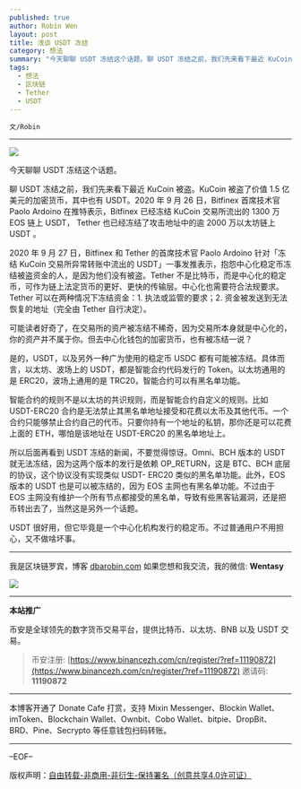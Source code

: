 ```yaml
---
published: true
author: Robin Wen
layout: post
title: 浅谈 USDT 冻结
category: 想法
summary: "今天聊聊 USDT 冻结这个话题。聊 USDT 冻结之前，我们先来看下最近 KuCoin 被盗。KuCoin 被盗了价值 1.5 亿美元的加密货币，其中也有 USDT。2020 年 9 月 26 日，Bitfinex 首席技术官 Paolo Ardoino 在推特表示，Bitfinex 已经冻结 KuCoin 交易所流出的 1300 万 EOS 链上 USDT， Tether 也已经冻结了攻击地址中的逾 2000 万以太坊链上 USDT 。USDT 很好用，但它毕竟是一个中心化机构发行的稳定币。不过普通用户不用担心，又不做啥坏事。"
tags:
  - 想法
  - 区块链
  - Tether
  - USDT
---
```


`文/Robin`

***

![](https://cdn.dbarobin.com/6hf854d.png)

今天聊聊 USDT 冻结这个话题。

聊 USDT 冻结之前，我们先来看下最近 KuCoin 被盗。KuCoin 被盗了价值 1.5 亿美元的加密货币，其中也有 USDT。2020 年 9 月 26 日，Bitfinex 首席技术官 Paolo Ardoino 在推特表示，Bitfinex 已经冻结 KuCoin 交易所流出的 1300 万 EOS 链上 USDT， Tether 也已经冻结了攻击地址中的逾 2000 万以太坊链上 USDT 。

2020 年 9 月 27 日，Bitfinex 和 Tether 的首席技术官 Paolo Ardoino 针对「冻结 KuCoin 交易所异常转账中流出的 USDT」一事发推表示，抱怨中心化稳定币冻结被盗资金的人，是因为他们没有被盗。Tether 不是比特币，而是中心化的稳定币，可作为链上法定货币的更好、更快的传输层。中心化也需要符合法规要求。Tether 可以在两种情况下冻结资金：1. 执法或监管的要求；2. 资金被发送到无法恢复的地址（完全由 Tether 自行决定）。

可能读者好奇了，在交易所的资产被冻结不稀奇，因为交易所本身就是中心化的，你的资产并不属于你。但去中心化钱包的加密货币，也有被冻结一说？

是的，USDT，以及另外一种广为使用的稳定币 USDC 都有可能被冻结。具体而言，以太坊、波场上的 USDT，都是智能合约代码发行的 Token。以太坊通用的是 ERC20，波场上通用的是 TRC20，智能合约可以有黑名单功能。

智能合约的规则不是以太坊的共识规则，而是智能合约自定义的规则。比如 USDT-ERC20 合约是无法禁止其黑名单地址接受和花费以太币及其他代币。一个合约只能够禁止合约自己的代币。只要你持有一个地址的私钥，那你还是可以花费上面的 ETH，哪怕是该地址在 USDT-ERC20 的黑名单地址上。

所以后面再看到 USDT 冻结的新闻，不要觉得惊讶。Omni、BCH 版本的 USDT 就无法冻结，因为这两个版本的发行是依赖 OP_RETURN，这是 BTC、BCH 底层的协议，这个协议没有实现类似 USDT- ERC20 类似的黑名单功能。此外，EOS 版本的 USDT 也是可以被冻结的，因为 EOS 主网也有黑名单功能。不过由于 EOS 主网没有维护一个所有节点都接受的黑名单，导致有些黑客钻漏洞，还是把币转出去了，当然这是另外一个话题。

USDT 很好用，但它毕竟是一个中心化机构发行的稳定币。不过普通用户不用担心，又不做啥坏事。

***

我是区块链罗宾，博客 [dbarobin.com](https://dbarobin.com/)
如果您想和我交流，我的微信: **Wentasy**

![](https://cdn.dbarobin.com/v4yywe2.png)

***

**本站推广**

币安是全球领先的数字货币交易平台，提供比特币、以太坊、BNB 以及 USDT 交易。

> 币安注册: [https://www.binancezh.com/cn/register/?ref=11190872](https://www.binancezh.com/cn/register/?ref=11190872)
> 邀请码: **11190872**

***

本博客开通了 Donate Cafe 打赏，支持 Mixin Messenger、Blockin Wallet、imToken、Blockchain Wallet、Ownbit、Cobo Wallet、bitpie、DropBit、BRD、Pine、Secrypto 等任意钱包扫码转账。

<center>
    <div class="--donate-button"
         data-button-id="f8b9df0d-af9a-460d-8258-d3f435445075"
    ></div>
</center>

***

–EOF–

版权声明：[自由转载-非商用-非衍生-保持署名（创意共享4.0许可证）](http://creativecommons.org/licenses/by-nc-nd/4.0/deed.zh)